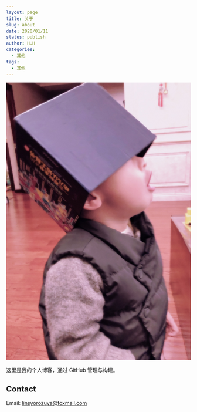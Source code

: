 ```yaml
---
layout: page
title: 关于
slug: about
date: 2020/01/11
status: publish
author: H.H
categories: 
  - 其他
tags: 
  - 其他
---
```


![辉宝](../media/IMG_1378.jpeg)

这里是我的个人博客，通过 GitHub 管理与构建。   


## Contact

Email: linsyorozuya@foxmail.com 



